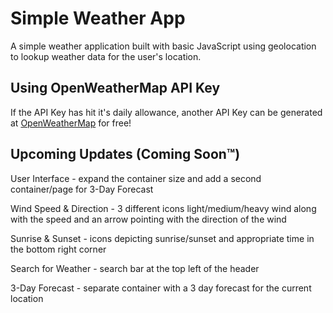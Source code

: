 # Simple Weather App

A simple weather application built with basic JavaScript using geolocation to lookup weather data for the user's location.

## Using OpenWeatherMap API Key

If the API Key has hit it's daily allowance, another API Key can be generated at [OpenWeatherMap](https://openweathermap.org/) for free!

## Upcoming Updates (Coming Soon™)

User Interface - expand the container size and add a second container/page for 3-Day Forecast

Wind Speed & Direction - 3 different icons light/medium/heavy wind along with the speed and an arrow pointing with the direction of the wind

Sunrise & Sunset - icons depicting sunrise/sunset and appropriate time in the bottom right corner

Search for Weather - search bar at the top left of the header

3-Day Forecast - separate container with a 3 day forecast for the current location

